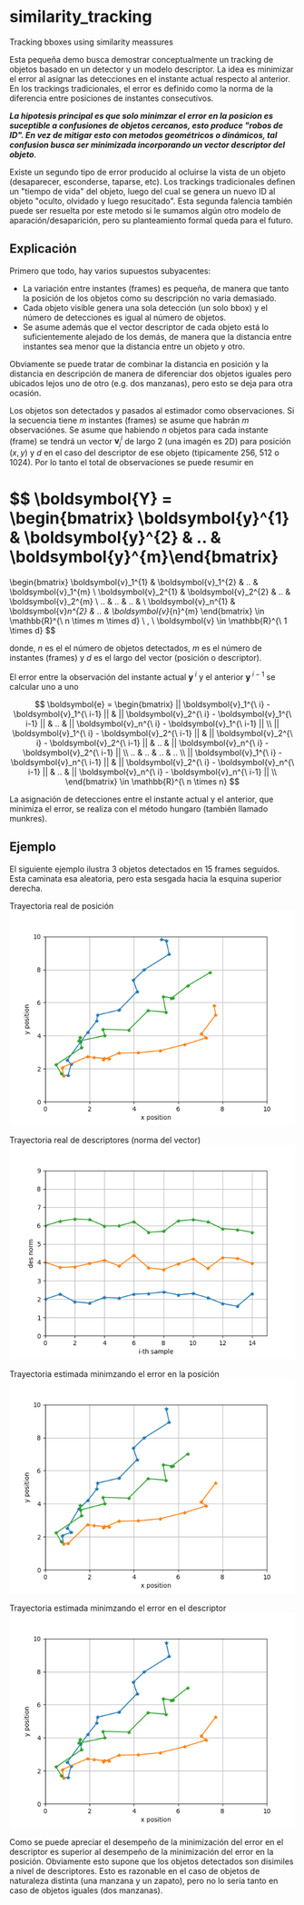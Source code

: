 # similarity_tracking
Tracking bboxes using similarity meassures

Esta pequeña demo busca demostrar conceptualmente un tracking de objetos basado en un detector y un modelo descriptor. La idea es minimizar el error al asignar las detecciones en el instante actual respecto al anterior. En los trackings tradicionales, el error es definido como la norma de la diferencia entre posiciones de instantes consecutivos. 

***La hipotesis principal es que solo minimzar el error en la posicion es suceptible a confusiones de objetos cercanos, esto produce "robos de ID". En vez de mitigar esto con metodos geométricos o dinámicos, tal confusion busca ser minimizada incorporando un vector descriptor del objeto***. 

Existe un segundo tipo de error producido al ocluirse la vista de un objeto (desaparecer, esconderse, taparse, etc). Los trackings tradicionales definen un "tiempo de vida" del objeto, luego del cual se genera un nuevo ID al objeto "oculto, olvidado y luego resucitado". Esta segunda falencia también puede ser resuelta por este metodo si le sumamos algún otro modelo de aparación/desaparición, pero su planteamiento formal queda para el futuro.  


## Explicación

Primero que todo, hay varios supuestos subyacentes:
- La variación entre instantes (frames) es pequeña, de manera que tanto la posición de los objetos como su descripción no varia demasiado. 
- Cada objeto visible genera una sola detección (un solo bbox) y el número de detecciones es igual al número de objetos.
- Se asume además que el vector descriptor de cada objeto está lo suficientemente alejado de los demás, de manera que la distancia entre instantes sea menor que la distancia entre un objeto y otro.

Obviamente se puede tratar de combinar la distancia en posición y la distancia en descripción de manera de diferenciar dos objetos iguales pero ubicados lejos uno de otro (e.g. dos manzanas), pero esto se deja para otra ocasión.

Los objetos son detectados y pasados al estimador como observaciones. Si la secuencia tiene $m$ instantes (frames) se asume que habrán $m$ observaciónes. Se asume que habiendo $n$ objetos para cada instante (frame) se tendrá un vector $\boldsymbol{v}_j^{i}$ de largo 2 (una imagén es 2D) para posición $(x, y)$ y $d$ en el caso del descriptor de ese objeto (tipicamente 256, 512 o 1024). Por lo tanto el total de observaciones se puede resumir en

$$
\boldsymbol{Y} = 
\begin{bmatrix}
\boldsymbol{y}^{1} & \boldsymbol{y}^{2} & .. & \boldsymbol{y}^{m}\end{bmatrix}
=
\begin{bmatrix}
\boldsymbol{v}_1^{1} & \boldsymbol{v}_1^{2} & .. & \boldsymbol{v}_1^{m} \\ 
\boldsymbol{v}_2^{1} & \boldsymbol{v}_2^{2} & .. & \boldsymbol{v}_2^{m} \\ 
.. & .. & .. & \\ 
\boldsymbol{v}_n^{1} & \boldsymbol{v}_n^{2} & .. & \boldsymbol{v}_{n}^{m} 
\end{bmatrix} \in \mathbb{R}^{\ n \times m \times d} \ , \ \boldsymbol{v} \in \mathbb{R}^{\ 1 \times d} 
 $$ 

donde, $n$ es el el número de objetos detectados, $m$ es el número de instantes (frames) y $d$ es el largo del vector (posición o descriptor).

El error entre la observación del instante actual $\boldsymbol{y}^{\ i}$ y el anterior $\boldsymbol{y}^{\ i-1}$ se calcular uno a uno

$$
\boldsymbol{e} = 
\begin{bmatrix}
|| \boldsymbol{v}_1^{\ i} - \boldsymbol{v}_1^{\ i-1} || & || \boldsymbol{v}_2^{\ i} - \boldsymbol{v}_1^{\ i-1} || & .. & || \boldsymbol{v}_n^{\ i} - \boldsymbol{v}_1^{\ i-1} || \\
|| \boldsymbol{v}_1^{\ i} - \boldsymbol{v}_2^{\ i-1} || & || \boldsymbol{v}_2^{\ i} - \boldsymbol{v}_2^{\ i-1}  || & .. & || \boldsymbol{v}_n^{\ i} - \boldsymbol{v}_2^{\ i-1} || \\  
.. & .. & .. & .. \\  
|| \boldsymbol{v}_1^{\ i} - \boldsymbol{v}_n^{\ i-1} || & || \boldsymbol{v}_2^{\ i} - \boldsymbol{v}_n^{\ i-1} || & .. & || \boldsymbol{v}_n^{\ i} - \boldsymbol{v}_n^{\ i-1} || \\ 
\end{bmatrix}
\in \mathbb{R}^{\ n \times n}
$$

La asignación de detecciones entre el instante actual y el anterior, que minimiza el error, se realiza con el método hungaro (también llamado munkres).

## Ejemplo

El siguiente ejemplo ilustra 3 objetos detectados en 15 frames seguidos. Esta caminata esa aleatoria, pero esta sesgada hacia la esquina superior derecha.

Trayectoria real de posición
![](readme_plot_pos_trajectory.png)

Trayectoria real de descriptores (norma del vector)
![](readme_plot_des_trajectory.png)

Trayectoria estimada minimzando el error en la posición
![](readme_plot_estimated_trajectories_pos.png)

Trayectoria estimada minimzando el error en el descriptor
![](readme_plot_estimated_trajectories_des.png)

Como se puede apreciar el desempeño de la minimización del error en el descriptor es superior al desempeño de la minimización del error en la posición. Obviamente esto supone que los objetos detectados son disimiles a nivel de descriptores. Esto es razonable en el caso de objetos de naturaleza distinta (una manzana y un zapato), pero no lo sería tanto en caso de objetos iguales (dos manzanas).